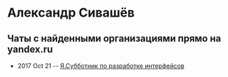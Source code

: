 # Александр Сивашёв

## Чаты с найденными организациями прямо на yandex.ru
- 2017 Oct 21 -- [Я.Субботник по разработке интерфейсов](https://events.yandex.ru/lib/talks/5114/)    
